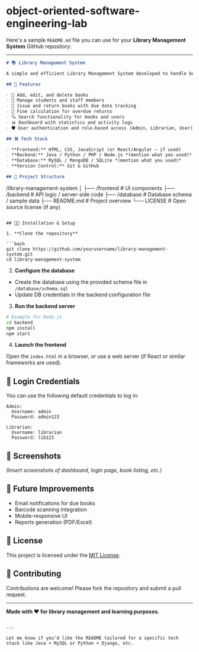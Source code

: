 # object-oriented-software-engineering-lab
Here's a sample `README.md` file you can use for your **Library Management System** GitHub repository:

---

```markdown
# 📚 Library Management System

A simple and efficient Library Management System developed to handle book records, manage student data, and streamline library transactions such as book issuing and returning. This system is suitable for schools, colleges, and public libraries.

## 🚀 Features

- 📖 Add, edit, and delete books
- 👤 Manage students and staff members
- 🔄 Issue and return books with due date tracking
- 📅 Fine calculation for overdue returns
- 🔍 Search functionality for books and users
- 📊 Dashboard with statistics and activity logs
- 🛡️ User authentication and role-based access (Admin, Librarian, User)

## 🛠️ Tech Stack

- **Frontend:** HTML, CSS, JavaScript (or React/Angular – if used)
- **Backend:** Java / Python / PHP / Node.js *(mention what you used)*
- **Database:** MySQL / MongoDB / SQLite *(mention what you used)*
- **Version Control:** Git & GitHub

## 📂 Project Structure

```

/library-management-system
│
├── /frontend            # UI components
├── /backend             # API logic / server-side code
├── /database            # Database schema / sample data
├── README.md            # Project overview
└── LICENSE              # Open source license (if any)

````

## 🧑‍💻 Installation & Setup

1. **Clone the repository**

```bash
git clone https://github.com/yourusername/library-management-system.git
cd library-management-system
````

2. **Configure the database**

* Create the database using the provided schema file in `/database/schema.sql`
* Update DB credentials in the backend configuration file

3. **Run the backend server**

```bash
# Example for Node.js
cd backend
npm install
npm start
```

4. **Launch the frontend**

Open the `index.html` in a browser, or use a web server (if React or similar frameworks are used).

## 🔐 Login Credentials

You can use the following default credentials to log in:

```
Admin:
  Username: admin
  Password: admin123

Librarian:
  Username: librarian
  Password: lib123
```

## 📸 Screenshots

*(Insert screenshots of dashboard, login page, book listing, etc.)*

## 📌 Future Improvements

* Email notifications for due books
* Barcode scanning integration
* Mobile-responsive UI
* Reports generation (PDF/Excel)

## 📃 License

This project is licensed under the [MIT License](LICENSE).

## 🤝 Contributing

Contributions are welcome! Please fork the repository and submit a pull request.

---

**Made with ❤️ for library management and learning purposes.**

```

---

Let me know if you'd like the README tailored for a specific tech stack like Java + MySQL or Python + Django, etc.
```
